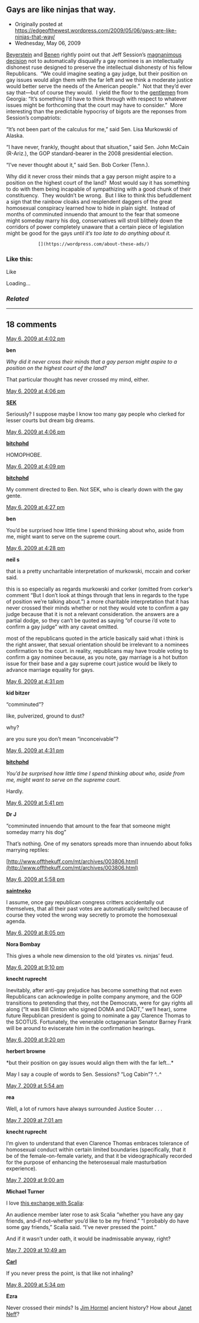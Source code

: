 ## Gays are like ninjas that way.

 * Originally posted at https://edgeofthewest.wordpress.com/2009/05/06/gays-are-like-ninjas-that-way/
 * Wednesday, May 06, 2009

[Beyerstein](http://majikthise.typepad.com/majikthise\_/2009/05/thune-no-gay-justice-.html) and [Benen](http://www.washingtonmonthly.com/archives/individual/2009\_05/018065.php) rightly point out that Jeff Session’s [magnanimous decision](http://thehill.com/leading-the-news/sessions-would-consider-gay-nominee-2009-05-06.html) not to automatically disqualify a gay nominee is an intellectually dishonest ruse designed to preserve the intellectual dishonesty of his fellow Republicans.  “We could imagine seating a gay judge, but their position on gay issues would align them with the far left and we think a moderate justice would better serve the needs of the American people.”  Not that they’d ever say that—but of course they would.  I yield the floor to the [gentlemen](chambliss.senate.gov/) from Georgia: “It’s something I’d have to think through with respect to whatever issues might be forthcoming that the court may have to consider.”  More interesting than the predictable hypocrisy of bigots are the reponses from Session’s compatriots:

“It’s not been part of the calculus for me,” said Sen. Lisa Murkowski of Alaska.

“I have never, frankly, thought about that situation,” said Sen. John McCain (R-Ariz.), the GOP standard-bearer in the 2008 presidential election.

“I’ve never thought about it,” said Sen. Bob Corker (Tenn.).

Why did it never cross their minds that a gay person might aspire to a position on the highest court of the land?  Most would say it has something to do with them being incapable of sympathizing with a good chunk of their constituency.  They wouldn’t be wrong.  But I like to think this befuddlement a sign that the rainbow cloaks and resplendent daggers of the great homosexual conspiracy learned how to hide in plain sight.  Instead of months of comminuted innuendo that amount to the fear that someone might someday marry his dog, conservatives will stroll blithely down the corridors of power completely unaware that a certain piece of legislation might be good for the gays _until it’s too late to do anything about it._

		

			

				[](https://wordpress.com/about-these-ads/)
				

					
				

			

		

### Like this:

Like

 
Loading...

[]()

### _Related_

	

* * *

		

## 18 comments

		

	

		

[May 6, 2009 at 4:02 pm](https://edgeofthewest.wordpress.com/2009/05/06/gays-are-like-ninjas-that-way/#comment-46261)

**ben**

					

		

_Why did it never cross their minds that a gay person might aspire to a position on the highest court of the land?_ 

That particular thought has never crossed my mind, either.

		

		

						

	

	

		

[May 6, 2009 at 4:06 pm](https://edgeofthewest.wordpress.com/2009/05/06/gays-are-like-ninjas-that-way/#comment-46263)

**[SEK](http://acephalous.typepad.com/)**

					

		

Seriously?  I suppose maybe I know too many gay people who clerked for lesser courts but dream big dreams.

		

		

						

	

	

		

[May 6, 2009 at 4:06 pm](https://edgeofthewest.wordpress.com/2009/05/06/gays-are-like-ninjas-that-way/#comment-46264)

**[bitchphd](http://bitchphd.blogspot.com)**

					

		

HOMOPHOBE.

		

		

						

	

	

		

[May 6, 2009 at 4:09 pm](https://edgeofthewest.wordpress.com/2009/05/06/gays-are-like-ninjas-that-way/#comment-46265)

**[bitchphd](http://bitchphd.blogspot.com)**

					

		

My comment directed to Ben.  Not SEK, who is clearly down with the gay gente.

		

		

						

	

	

		

[May 6, 2009 at 4:27 pm](https://edgeofthewest.wordpress.com/2009/05/06/gays-are-like-ninjas-that-way/#comment-46266)

**ben**

					

		

You’d be surprised how little time I spend thinking about who, aside from me, might want to serve on the supreme court.

		

		

						

	

	

		

[May 6, 2009 at 4:28 pm](https://edgeofthewest.wordpress.com/2009/05/06/gays-are-like-ninjas-that-way/#comment-46267)

**neil s**

					

		

that is a pretty uncharitable interpretation of murkowski, mccain and corker said.  

this is so especially as regards murkowski and corker (omitted from corker’s comment “But I don’t look at things through that lens in regards to the type of position we’re talking about.”)  a more charitable interpretation that it has never crossed their minds whether or not they would vote to confirm a gay judge because that it is not a relevant consideration.  the answers are a partial dodge, so they can’t be quoted as saying “of course i’d vote to confirm a gay judge” with any caveat omitted.  

most of the republicans quoted in the article basically said what i think is the right answer, that sexual orientation should be irrelevant to a nominees confirmation to the court.  in reality, republicans may have trouble voting to confirm a gay nominee because, as you note, gay marriage is a hot button issue for their base and a gay supreme court justice would be likely to advance marriage equality for gays.

		

		

						

	

	

		

[May 6, 2009 at 4:31 pm](https://edgeofthewest.wordpress.com/2009/05/06/gays-are-like-ninjas-that-way/#comment-46269)

**kid bitzer**

					

		

“comminuted”?

like, pulverized, ground to dust? 

why?

are you sure you don’t mean “inconceivable”?

		

		

						

	

	

		

[May 6, 2009 at 4:31 pm](https://edgeofthewest.wordpress.com/2009/05/06/gays-are-like-ninjas-that-way/#comment-46270)

**[bitchphd](http://bitchphd.blogspot.com)**

					

		

_You’d be surprised how little time I spend thinking about who, aside from me, might want to serve on the supreme court._

Hardly.

		

		

						

	

	

		

[May 6, 2009 at 5:41 pm](https://edgeofthewest.wordpress.com/2009/05/06/gays-are-like-ninjas-that-way/#comment-46272)

**Dr J**

					

		

“comminuted innuendo that amount to the fear that someone might someday marry his dog”

That’s nothing.  One of my senators spreads more than innuendo about folks marrying reptiles:  

[http://www.offthekuff.com/mt/archives/003806.html](http://www.offthekuff.com/mt/archives/003806.html)

		

		

						

	

	

		

[May 6, 2009 at 5:58 pm](https://edgeofthewest.wordpress.com/2009/05/06/gays-are-like-ninjas-that-way/#comment-46273)

**[saintneko](http://clubneko.net)**

					

		

I assume, once gay republican congress critters accidentally out themselves, that all their past votes are automatically switched because of course they voted the wrong way secretly to promote the homosexual agenda.

		

		

						

	

	

		

[May 6, 2009 at 8:05 pm](https://edgeofthewest.wordpress.com/2009/05/06/gays-are-like-ninjas-that-way/#comment-46275)

**Nora Bombay**

					

		

This gives a whole new dimension to the old ‘pirates vs. ninjas’ feud.

		

		

						

	

	

		

[May 6, 2009 at 9:10 pm](https://edgeofthewest.wordpress.com/2009/05/06/gays-are-like-ninjas-that-way/#comment-46277)

**knecht ruprecht**

					

		

Inevitably, after anti-gay prejudice has become something that not even Republicans can acknowledge in polite company anymore, and the GOP transitions to pretending that they, not the Democrats, were for gay rights all along (“It was Bill Clinton who signed DOMA and DADT,” we’ll hear), some future Republican president is going to nominate a gay Clarence Thomas to the SCOTUS.  Fortunately, the venerable octagenarian Senator Barney Frank will be around to eviscerate him in the confirmation hearings.

		

		

						

	

	

		

[May 6, 2009 at 9:20 pm](https://edgeofthewest.wordpress.com/2009/05/06/gays-are-like-ninjas-that-way/#comment-46278)

**herbert browne**

					

		

\*but their position on gay issues would align them with the far left…\*

May I say a couple of words to Sen. Sessions? “Log Cabin”?  ^..^

		

		

						

	

	

		

[May 7, 2009 at 5:54 am](https://edgeofthewest.wordpress.com/2009/05/06/gays-are-like-ninjas-that-way/#comment-46283)

**rea**

					

		

Well, a lot of rumors have always surrounded Justice Souter . . .

		

		

						

	

	

		

[May 7, 2009 at 7:01 am](https://edgeofthewest.wordpress.com/2009/05/06/gays-are-like-ninjas-that-way/#comment-46287)

**knecht ruprecht**

					

		

I’m given to understand that even Clarence Thomas embraces tolerance of homosexual conduct within certain limited boundaries (specifically, that it be of the female-on-female variety, and that it be videographically recorded for the purpose of enhancing the heterosexual male masturbation experience).

		

		

						

	

	

		

[May 7, 2009 at 9:00 am](https://edgeofthewest.wordpress.com/2009/05/06/gays-are-like-ninjas-that-way/#comment-46289)

**Michael Turner**

					

		

I love [this exchange with Scalia](http://www.thecrimson.com/article.aspx?ref=503540):

An audience member later rose to ask Scalia “whether you have any gay friends, and–if not–whether you’d like to be my friend.”
“I probably do have some gay friends,” Scalia said. “I’ve never pressed the point.”

And if it wasn’t under oath, it would be inadmissable anyway, right?

		

		

						

	

	

		

[May 7, 2009 at 10:49 am](https://edgeofthewest.wordpress.com/2009/05/06/gays-are-like-ninjas-that-way/#comment-46297)

**[Carl](http://carldyke.wordpress.com/)**

					

		

If you never press the point, is that like not inhaling?

		

		

						

	

	

		

[May 8, 2009 at 5:34 pm](https://edgeofthewest.wordpress.com/2009/05/06/gays-are-like-ninjas-that-way/#comment-46360)

**Ezra**

					

		

Never crossed their minds? Is [Jim Hormel](http://en.wikipedia.org/wiki/James\_Hormel#Ambassadorship) ancient history? How about [Janet Neff](http://www.rightwingwatch.org/2007/05/the\_neverending.html)?

		

		

						

	

	

		

		

	

	  